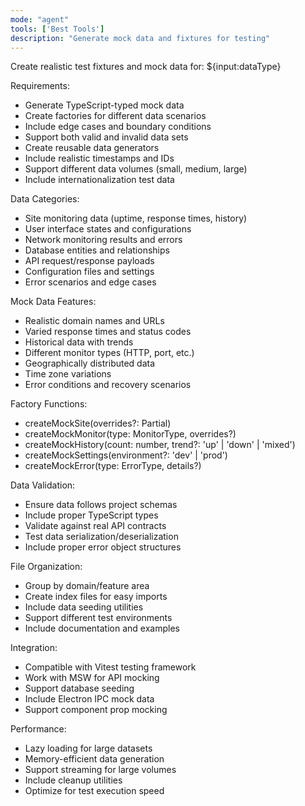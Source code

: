 ```yaml
---
mode: "agent"
tools: ['Best Tools']
description: "Generate mock data and fixtures for testing"
---
```


Create realistic test fixtures and mock data for: ${input:dataType}

Requirements:

- Generate TypeScript-typed mock data
- Create factories for different data scenarios
- Include edge cases and boundary conditions
- Support both valid and invalid data sets
- Create reusable data generators
- Include realistic timestamps and IDs
- Support different data volumes (small, medium, large)
- Include internationalization test data

Data Categories:

- Site monitoring data (uptime, response times, history)
- User interface states and configurations
- Network monitoring results and errors
- Database entities and relationships
- API request/response payloads
- Configuration files and settings
- Error scenarios and edge cases

Mock Data Features:

- Realistic domain names and URLs
- Varied response times and status codes
- Historical data with trends
- Different monitor types (HTTP, port, etc.)
- Geographically distributed data
- Time zone variations
- Error conditions and recovery scenarios

Factory Functions:

- createMockSite(overrides?: Partial<Site>)
- createMockMonitor(type: MonitorType, overrides?)
- createMockHistory(count: number, trend?: 'up' | 'down' | 'mixed')
- createMockSettings(environment?: 'dev' | 'prod')
- createMockError(type: ErrorType, details?)

Data Validation:

- Ensure data follows project schemas
- Include proper TypeScript types
- Validate against real API contracts
- Test data serialization/deserialization
- Include proper error object structures

File Organization:

- Group by domain/feature area
- Create index files for easy imports
- Include data seeding utilities
- Support different test environments
- Include documentation and examples

Integration:

- Compatible with Vitest testing framework
- Work with MSW for API mocking
- Support database seeding
- Include Electron IPC mock data
- Support component prop mocking

Performance:

- Lazy loading for large datasets
- Memory-efficient data generation
- Support streaming for large volumes
- Include cleanup utilities
- Optimize for test execution speed
